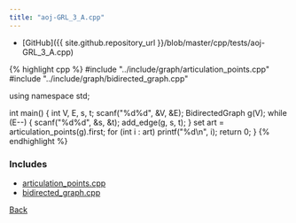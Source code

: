 ```yaml
---
title: "aoj-GRL_3_A.cpp"
---
```


- [GitHub]({{ site.github.repository_url }}/blob/master/cpp/tests/aoj-GRL_3_A.cpp)

{% highlight cpp %}
#include "../include/graph/articulation_points.cpp"
#include "../include/graph/bidirected_graph.cpp"

using namespace std;

int main() {
  int V, E, s, t;
  scanf("%d%d", &V, &E);
  BidirectedGraph g(V);
  while (E--) {
    scanf("%d%d", &s, &t);
    add_edge(g, s, t);
  }
  set<int> art = articulation_points(g).first;
  for (int i : art) printf("%d\n", i);
  return 0;
}
{% endhighlight %}

### Includes

- [articulation_points.cpp](../include/graph/articulation_points)
- [bidirected_graph.cpp](../include/graph/bidirected_graph)

[Back](..)
